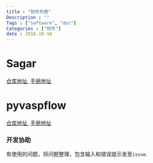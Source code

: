 ```yaml
---
title : "软件列表"
Description : ""
Tags : ["software", "doc"]
Categories : ["软件"]
date : 2018-10-10
---
```


# Sagar


[仓库地址](https://github.com/scut-ccmp/sagar), [手册地址](https://sagar.readthedocs.io)


# pyvaspflow


[仓库地址](https://github.com/ChangChunHe/pyvaspflow), [手册地址](https://pyvaspflow.readthedocs.io)

### 开发协助

有使用的问题，将问题整理，包含输入和错误提示发至`issue`.

